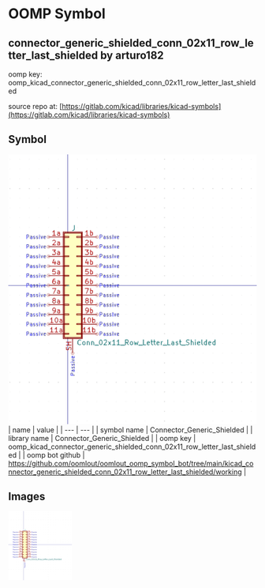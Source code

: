 # OOMP Symbol  
## connector_generic_shielded_conn_02x11_row_letter_last_shielded  by arturo182  
  
oomp key: oomp_kicad_connector_generic_shielded_conn_02x11_row_letter_last_shielded  
  
source repo at: [https://gitlab.com/kicad/libraries/kicad-symbols](https://gitlab.com/kicad/libraries/kicad-symbols)  
## Symbol  
  
[![working.png](working_600.png)](working.png)  
| name | value | 
| --- | --- | 
| symbol name | Connector_Generic_Shielded | 
| library name | Connector_Generic_Shielded | 
| oomp key | oomp_kicad_connector_generic_shielded_conn_02x11_row_letter_last_shielded | 
| oomp bot github | https://github.com/oomlout/oomlout_oomp_symbol_bot/tree/main/kicad_connector_generic_shielded_conn_02x11_row_letter_last_shielded/working | 
## Images  
  
[![working.png](working_140.png)](working.png)  
